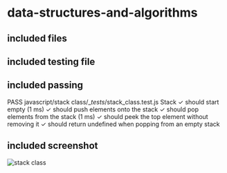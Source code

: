 # data-structures-and-algorithms

## included files

## included testing file

## included passing

  PASS  javascript/stack class/__tests_/stack_class.test.js
  Stack
    ✓ should start empty (1 ms)
    ✓ should push elements onto the stack
    ✓ should pop elements from the stack (1 ms)
    ✓ should peek the top element without removing it
    ✓ should return undefined when popping from an empty stack

## included screenshot

![stack class](<stack class/Screenshot 2024-07-13 at 11.41.45 PM.png>)
